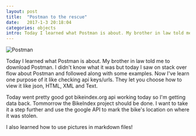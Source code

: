 ```yaml
---
layout: post
title:  "Postman to the rescue"
date:   2017-1-3 20:18:04
categories: objects
intro: Today I learned what Postman is about. My brother in law told me to download Postman. I didn't know what it was but today I saw on stack over flow about Postman and followed along with some examples. Now I've learn one purpose of it like checking api keys/urls.
---
```


![Postman](https://encrypted-tbn2.gstatic.com/images?q=tbn:ANd9GcSPtN45eJLqpDXWXtFSud3H6vajqsdTARwUF-QgS0E-yJZeb9Zb#center)

Today I learned what Postman is about. My brother in law told me to download Postman. I didn't know what it was but today I saw on stack over flow about Postman and followed along with some examples. Now I've learn one purpose of it like checking api keys/urls. They let you choose how to view it like json, HTML, XML and Text.

Today went pretty good got bikeindex.org api working today so I'm getting data back. Tommorrow the BikeIndex project should be done. I want to take it a step further and use the google API to mark the bike's location on where it was stolen.

I also learned how to use pictures in markdown files!
